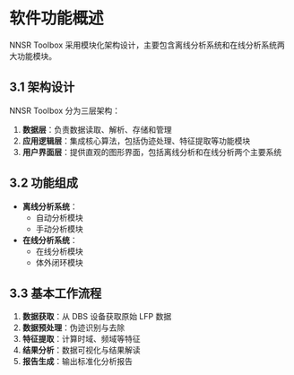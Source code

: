 # 软件功能概述

NNSR Toolbox 采用模块化架构设计，主要包含离线分析系统和在线分析系统两大功能模块。

## 3.1 架构设计

NNSR Toolbox 分为三层架构：
1. **数据层**：负责数据读取、解析、存储和管理
2. **应用逻辑层**：集成核心算法，包括伪迹处理、特征提取等功能模块
3. **用户界面层**：提供直观的图形界面，包括离线分析和在线分析两个主要系统

## 3.2 功能组成

- **离线分析系统**：
  - 自动分析模块
  - 手动分析模块
- **在线分析系统**：
  - 在线分析模块
  - 体外闭环模块

## 3.3 基本工作流程

1. **数据获取**：从 DBS 设备获取原始 LFP 数据
2. **数据预处理**：伪迹识别与去除
3. **特征提取**：计算时域、频域等特征
4. **结果分析**：数据可视化与结果解读
5. **报告生成**：输出标准化分析报告
